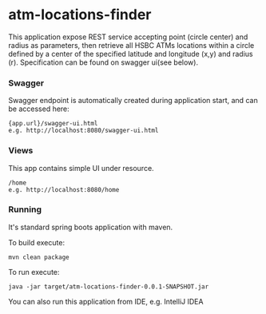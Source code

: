 # atm-locations-finder

This application expose REST service accepting point (circle center) and radius as parameters, then retrieve all HSBC ATMs locations within a circle defined by a center of the specified latitude and longitude (x,y) and radius (r). 
Specification can be found on swagger ui(see below).

### Swagger

Swagger endpoint is automatically created during application start, and can be accessed  here:
```
{app.url}/swagger-ui.html
e.g. http://localhost:8080/swagger-ui.html
```

### Views

This app contains simple UI under resource.

```
/home
e.g. http://localhost:8080/home
```

### Running

It's standard spring boots application with maven. 

To build execute:
```
mvn clean package
```
To run execute:
```
java -jar target/atm-locations-finder-0.0.1-SNAPSHOT.jar
```

You can also run this application from IDE, e.g. IntelliJ IDEA